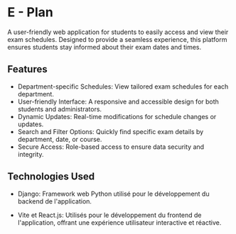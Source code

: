 # E - Plan
A user-friendly web application for students to easily access and view their exam schedules. Designed to provide a seamless experience, this platform ensures students stay informed about their exam dates and times.


## Features
- Department-specific Schedules: View tailored exam schedules for each department.
- User-friendly Interface: A responsive and accessible design for both students and administrators.
- Dynamic Updates: Real-time modifications for schedule changes or updates.
- Search and Filter Options: Quickly find specific exam details by department, date, or course.
- Secure Access: Role-based access to ensure data security and integrity.

## Technologies Used
- Django: Framework web Python utilisé pour le développement du backend de l'application.

- Vite et React.js: Utilisés pour le développement du frontend de l'application, offrant une expérience utilisateur interactive et réactive.


